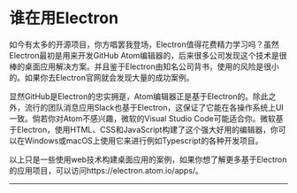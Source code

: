 # 谁在用Electron
如今有太多的开源项目，你方唱罢我登场，Electron值得花费精力学习吗？虽然Electron最初是用来开发GitHub Atom编辑器的，后来很多公司发现这个技术是很棒的桌面应用解决方案。并且鉴于Electron由知名公司背书，使用的风险是很小的。如果你去Electron官网就会发现大量的成功案例。

显然GitHub是Electron的忠实拥趸，Atom编辑器正是基于Electron的。除此之外，流行的团队消息应用Slack也基于Electron，这保证了它能在各操作系统上UI一致。倘若你对Atom不感兴趣，微软的Visual Studio Code可能适合你。微软基于Electron，使用HTML、CSS和JavaScript构建了这个强大好用的编辑器，你可以在Windows或macOS上使用它来进行例如Typescript的各种开发项目。

以上只是一些使用web技术构建桌面应用的案例，如果你想了解更多基于Electron的应用项目，可以访问https://electron.atom.io/apps/。

----------
